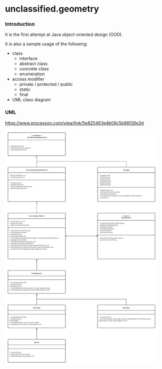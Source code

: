 # unclassified.geometry

### Introduction

It is the first attempt at Java object-oriented design (OOD).

It is also a sample usage of the following:

- class
  - interface
  - abstract class
  - concrete class
  - enumeration
- access modifier
  - private / protected / public
  - static
  - final
- UML class diagram

### UML

https://www.processon.com/view/link/5e825463e4b08c5b86f26e3d

![UML](./UML.png)

